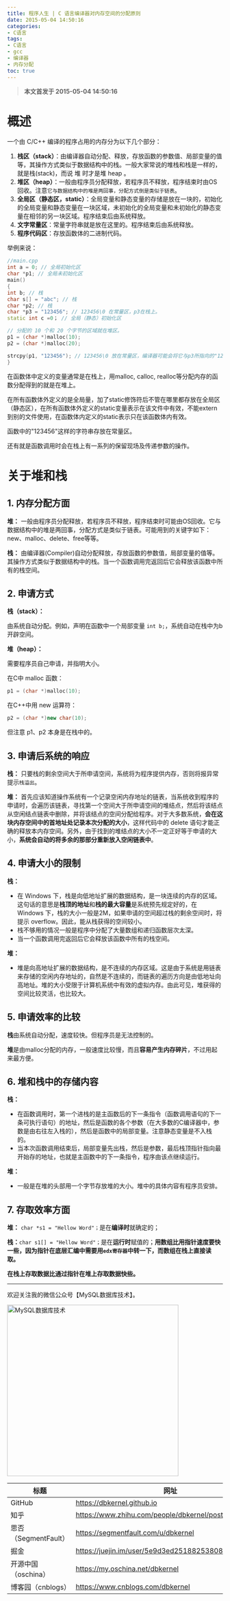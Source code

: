 ```yaml
---
title: 程序人生 | C 语言编译器对内存空间的分配原则
date: 2015-05-04 14:50:16
categories:
- C语言
tags:
- C语言
- gcc
- 编译器
- 内存分配
toc: true
---
```


<!-- more -->

>**本文首发于 2015-05-04 14:50:16**

# 概述

一个由 C/C++ 编译的程序占用的内存分为以下几个部分：
1. **栈区（stack）**：由编译器自动分配、释放，存放函数的参数值、局部变量的值等，其操作方式类似于数据结构中的栈。一般大家常说的堆栈和栈是一样的，就是栈(stack)，而说 堆 时才是堆 heap 。 
2. **堆区（heap）**：一般由程序员分配释放，若程序员不释放，程序结束时由OS回收。注意`它与数据结构中的堆是两回事，分配方式倒是类似于链表`。
3. **全局区（静态区，static）**：全局变量和静态变量的存储是放在一块的，初始化的全局变量和静态变量在一块区域，未初始化的全局变量和未初始化的静态变量在相邻的另一块区域。程序结束后由系统释放。
4. **文字常量区**：常量字符串就是放在这里的。程序结束后由系统释放。
5. **程序代码区**：存放函数体的二进制代码。

举例来说：
```cpp
//main.cpp
int a = 0; // 全局初始化区
char *p1; // 全局未初始化区
main()
{
int b; // 栈
char s[] = "abc"; // 栈
char *p2; // 栈
char *p3 = "123456"; // 123456\0 在常量区，p3在栈上。
static int c =0； // 全局（静态）初始化区

// 分配的 10 个和 20 个字节的区域就在堆区。
p1 = (char *)malloc(10);
p2 = (char *)malloc(20);

strcpy(p1, "123456"); // 123456\0 放在常量区，编译器可能会将它与p3所指向的"123456"优化成同一个位置
}
```

在函数体中定义的变量通常是在栈上，用malloc, calloc, realloc等分配内存的函数分配得到的就是在堆上。

在所有函数体外定义的是全局量，加了static修饰符后不管在哪里都存放在全局区（静态区），在所有函数体外定义的static变量表示在该文件中有效，不能extern到别的文件使用，在函数体内定义的static表示只在该函数体内有效。

函数中的"123456"这样的字符串存放在常量区。 

还有就是函数调用时会在栈上有一系列的保留现场及传递参数的操作。 


# 关于堆和栈

## 1. 内存分配方面

**堆：** 一般由程序员分配释放，若程序员不释放，程序结束时可能由OS回收。它与数据结构中的堆是两回事，分配方式是类似于链表。可能用到的关键字如下：new、malloc、delete、free等等。

**栈：** 由编译器(Compiler)自动分配释放，存放函数的参数值，局部变量的值等。其操作方式类似于数据结构中的栈。当一个函数调用完返回后它会释放该函数中所有的栈空间。

## 2. 申请方式

**栈（stack）：**

由系统自动分配。例如，声明在函数中一个局部变量 `int b;`，系统自动在栈中为b开辟空间。

**堆（heap）：**

需要程序员自己申请，并指明大小。

在C中 malloc 函数：
```cpp
p1 = (char *)malloc(10);
```

在C++中用 new 运算符：
```cpp
p2 = (char *)new char(10);
```

但注意 p1、p2 本身是在栈中的。


## 3. 申请后系统的响应

**栈：** 只要栈的剩余空间大于所申请空间，系统将为程序提供内存，否则将报异常提示`栈溢出`。

**堆：** 首先应该知道操作系统有一个记录空闲内存地址的链表，当系统收到程序的申请时，会遍历该链表，寻找第一个空间大于所申请空间的堆结点，然后将该结点从空闲结点链表中删除，并将该结点的空间分配给程序。对于大多数系统，**会在这块内存空间中的首地址处记录本次分配的大小**，这样代码中的 delete 语句才能正确的释放本内存空间。另外，由于找到的堆结点的大小不一定正好等于申请的大小，**系统会自动的将多余的那部分重新放入空闲链表中**。

## 4. 申请大小的限制

**栈：**
- 在 Windows 下，栈是向低地址扩展的数据结构，是一块连续的内存的区域。这句话的意思是**栈顶的地址**和**栈的最大容量**是系统预先规定好的，在 Windows 下，栈的大小一般是2M，如果申请的空间超过栈的剩余空间时，将提示 overflow。因此，能从栈获得的空间较小。
- 栈不够用的情况一般是程序中分配了大量数组和递归函数层次太深。
- 当一个函数调用完返回后它会释放该函数中所有的栈空间。

**堆：**
- 堆是向高地址扩展的数据结构，是不连续的内存区域。这是由于系统是用链表来存储的空闲内存地址的，自然是不连续的，而链表的遍历方向是由低地址向高地址。堆的大小受限于计算机系统中有效的虚拟内存。由此可见，堆获得的空间比较灵活，也比较大。

## 5. 申请效率的比较

**栈**由系统自动分配，速度较快。但程序员是无法控制的。

**堆**是由malloc分配的内存，一般速度比较慢，而且**容易产生内存碎片**，不过用起来最方便。

## 6. 堆和栈中的存储内容

**栈：**
- 在函数调用时，第一个进栈的是主函数后的下一条指令（函数调用语句的下一条可执行语句）的地址，然后是函数的各个参数（在大多数的C编译器中，参数是由右往左入栈的），然后是函数中的局部变量。注意静态变量是不入栈的。
- 当本次函数调用结束后，局部变量先出栈，然后是参数，最后栈顶指针指向最开始存的地址，也就是主函数中的下一条指令，程序由该点继续运行。

**堆：**
- 一般是在堆的头部用一个字节存放堆的大小。堆中的具体内容有程序员安排。

## 7. 存取效率方面

**堆：** `char *s1 = "Hellow Word"；`是在**编译时**就确定的；

**栈：**`char s1[] = "Hellow Word"；`是在**运行时**赋值的；**用数组比用指针速度要快一些，因为指针在底层汇编中需要用`edx寄存器`中转一下，而数组在栈上直接读取。**

**在栈上存取数据比通过指针在堆上存取数据快些。**


----

欢迎关注我的微信公众号【MySQL数据库技术】。

<img src="https://dbkernel-1306518848.cos.ap-beijing.myqcloud.com/wechat/my-wechat-official-account.png" width="400" height="400" alt="MySQL数据库技术" align="center"/>

| 标题                 | 网址                                                  |
| -------------------- | ----------------------------------------------------- |
| GitHub               | https://dbkernel.github.io                            |
| 知乎                 | https://www.zhihu.com/people/dbkernel/posts           |
| 思否（SegmentFault） | https://segmentfault.com/u/dbkernel                   |
| 掘金                 | https://juejin.im/user/5e9d3ed251882538083fed1f/posts |
| 开源中国（oschina）  | https://my.oschina.net/dbkernel                       |
| 博客园（cnblogs）    | https://www.cnblogs.com/dbkernel                      |


